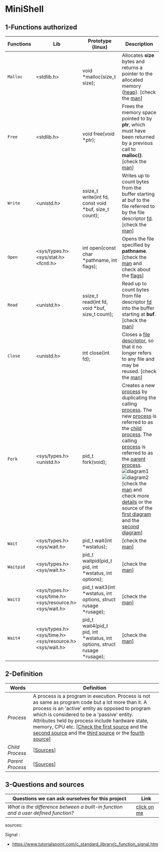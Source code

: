# MiniShell

## 1-Functions authorized

| Functions | Lib | Prototype (linux) | Description |
| --- | --- | -------- | ---|
| `Malloc` | <stdlib.h> | void *malloc(size_t size); | Allocates **size** bytes and returns a pointer to the allocated memory ([heap](https://gribblelab.org/CBootCamp/7_Memory_Stack_vs_Heap.html)). [check the [man](https://man7.org/linux/man-pages/man3/malloc.3.html)] |
| `Free` | <stdlib.h> | void free(void *ptr);      | Frees the memory space pointed to by **ptr**, which must have been returned by a previous call to **malloc()**. [check the [man](https://man7.org/linux/man-pages/man1/free.1.html)]|
| `Write` | <unistd.h> |  ssize_t write(int fd, const void *buf, size_t count); | Writes up to count bytes from the buffer starting at buf to the file referred to by the file descriptor [fd](https://en.wikipedia.org/wiki/File_descriptor). [check the [man](https://www.man7.org/linux/man-pages/man2/write.2.html)] |
| `Open` | <sys/types.h> <sys/stat.h> <fcntl.h> | int open(const char *pathname, int flags); | Opens the file specified by **pathname**. [check the [man](https://man7.org/linux/man-pages/man2/open.2.html) and check about the [flags](https://stackoverflow.com/questions/53807679/whats-the-connection-between-flags-and-mode-in-open-file-function-in-c)] |
| `Read` | <unistd.h> | ssize_t read(int fd, void *buf, size_t count); | Read up to count bytes from file descriptor [fd](https://en.wikipedia.org/wiki/File_descriptor) into the buffer starting at **buf**. [check the [man](https://man7.org/linux/man-pages/man2/read.2.html)] |
| `Close` | <unistd.h> |  int close(int fd); | Closes a [file descriptor](https://en.wikipedia.org/wiki/File_descriptor), so that it no longer refers to any file and may be reused. [check the [man](https://man7.org/linux/man-pages/man2/close.2.html)] |
| `Fork` | <sys/types.h> <unistd.h> | pid_t fork(void); | Creates a new [process](https://en.wikipedia.org/wiki/Process_(computing)#:~:text=In%20computing%2C%20a%20process%20is,execution%20that%20execute%20instructions%20concurrently.) by duplicating the calling [process](https://en.wikipedia.org/wiki/Process_(computing)#:~:text=In%20computing%2C%20a%20process%20is,execution%20that%20execute%20instructions%20concurrently.).  The new [process](https://en.wikipedia.org/wiki/Process_(computing)#:~:text=In%20computing%2C%20a%20process%20is,execution%20that%20execute%20instructions%20concurrently.) is referred to as the [child process](https://www.tutorialspoint.com/process-vs-parent-process-vs-child-process).  The calling [process]() is referred to as the [parent process](https://www.tutorialspoint.com/process-vs-parent-process-vs-child-process). ![diagram1](https://linuxhint.com/wp-content/uploads/2019/07/1-8.png)![diagram2](https://media.geeksforgeeks.org/wp-content/uploads/fork-and-wait.png)[check the [man](https://www.man7.org/linux/man-pages/man2/fork.2.html) and check more [details](https://www.geeksforgeeks.org/fork-system-call/) or the source of the [first diagram](https://linuxhint.com/fork_linux_system_call_c/) and the [second diagram](https://www.geeksforgeeks.org/fork-execute-processes-bottom-using-wait/)]|
| `Wait` | <sys/types.h> <sys/wait.h> | pid_t wait(int *wstatus); | [check the [man](https://man7.org/linux/man-pages/man2/wait.2.html)]|
| `Waitpid` | <sys/types.h> <sys/wait.h> | pid_t waitpid(pid_t pid, int *wstatus, int options); | [check the [man](https://man7.org/linux/man-pages/man2/wait.2.html)]|
| `Wait3` | <sys/types.h> <sys/time.h> <sys/resource.h> <sys/wait.h> | pid_t wait3(int *wstatus, int options, struct rusage *rusage); | [check the [man](https://man7.org/linux/man-pages/man2/wait4.2.html)]|
| `Wait4` | <sys/types.h> <sys/time.h> <sys/resource.h> <sys/wait.h> | pid_t wait4(pid_t pid, int *wstatus, int options, struct rusage *rusage); | [check the [man](https://man7.org/linux/man-pages/man2/wait4.2.html)]|


## 2-Definition

| Words | Definition |
| --- | --- |
| *Process* | A process is a program in execution. Process is not as same as program code but a lot more than it. A process is an 'active' entity as opposed to program which is considered to be a 'passive' entity. Attributes held by process include hardware state, memory, CPU etc. [[Check the first source](https://www.quora.com/What-is-the-difference-between-a-built-in-function-and-a-user-defined-function) and the [second source](https://en.wikipedia.org/wiki/Process_(computing)) and the [third source](https://www.tutorialspoint.com/operating_system/os_processes.htm) or the [fourth source](https://www.studytonight.com/operating-system/operating-system-processes)]|
| *Child Process* | [[Sources](https://www.quora.com/What-is-the-difference-between-a-built-in-function-and-a-user-defined-function)] |
| *Parent Process* | [[Sources](https://www.quora.com/What-is-the-difference-between-a-built-in-function-and-a-user-defined-function)] |

## 3-Questions and sources

| Questions we can ask ourselves for this project | Link |
| --- | --- |
| *What is the difference between a built-in function and a user defined function?* | [click on me](https://www.quora.com/What-is-the-difference-between-a-built-in-function-and-a-user-defined-function) |





sources:

Signal :

- https://www.tutorialspoint.com/c_standard_library/c_function_signal.htm
